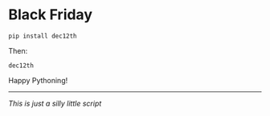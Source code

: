 # Black Friday

    pip install dec12th

Then:

    dec12th

Happy Pythoning!

---

*This is just a silly little script*
